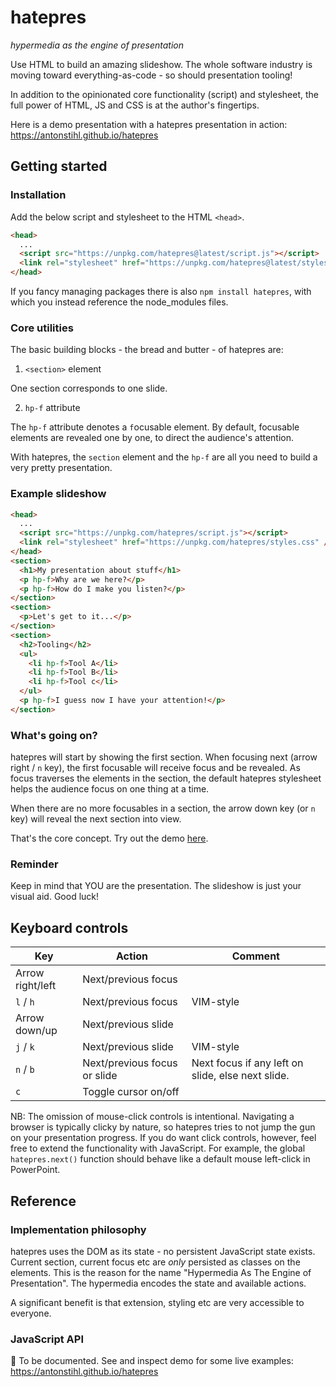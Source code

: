 # hatepres

_hypermedia as the engine of presentation_

Use HTML to build an amazing slideshow. The whole software industry is moving toward everything-as-code - so should presentation tooling!

In addition to the opinionated core functionality (script) and stylesheet, the full power of HTML, JS and CSS is at the author's fingertips.

Here is a demo presentation with a hatepres presentation in action: https://antonstihl.github.io/hatepres

## Getting started

### Installation

Add the below script and stylesheet to the HTML `<head>`.

```html
<head>
  ...
  <script src="https://unpkg.com/hatepres@latest/script.js"></script>
  <link rel="stylesheet" href="https://unpkg.com/hatepres@latest/styles.css" />
</head>
```

If you fancy managing packages there is also `npm install hatepres`, with which you instead reference the node_modules files.

### Core utilities

The basic building blocks - the bread and butter - of hatepres are:

1. `<section>` element

One section corresponds to one slide.

2. `hp-f` attribute

The `hp-f` attribute denotes a `f`ocusable element. By default, focusable elements are revealed one by one, to direct the audience's attention.

With hatepres, the `section` element and the `hp-f` are all you need to build a very pretty presentation.

### Example slideshow

```html
<head>
  ...
  <script src="https://unpkg.com/hatepres/script.js"></script>
  <link rel="stylesheet" href="https://unpkg.com/hatepres/styles.css" />
</head>
<section>
  <h1>My presentation about stuff</h1>
  <p hp-f>Why are we here?</p>
  <p hp-f>How do I make you listen?</p>
</section>
<section>
  <p>Let's get to it...</p>
</section>
<section>
  <h2>Tooling</h2>
  <ul>
    <li hp-f>Tool A</li>
    <li hp-f>Tool B</li>
    <li hp-f>Tool c</li>
  </ul>
  <p hp-f>I guess now I have your attention!</p>
</section>
```

### What's going on?

hatepres will start by showing the first section. When focusing next (arrow right / `n` key), the first focusable will receive focus and be revealed. As focus traverses the elements in the section, the default hatepres stylesheet helps the audience focus on one thing at a time.

When there are no more focusables in a section, the arrow down key (or `n` key) will reveal the next section into view.

That's the core concept. Try out the demo [here](https://antonstihl.github.io/hatepres).

### Reminder

Keep in mind that YOU are the presentation. The slideshow is just your visual aid. Good luck!

## Keyboard controls

| Key              | Action                       | Comment                                           |
| ---------------- | ---------------------------- | ------------------------------------------------- |
| Arrow right/left | Next/previous focus          |                                                   |
| `l` / `h`        | Next/previous focus          | VIM-style                                         |
| Arrow down/up    | Next/previous slide          |                                                   |
| `j` / `k`        | Next/previous slide          | VIM-style                                         |
| `n` / `b`        | Next/previous focus or slide | Next focus if any left on slide, else next slide. |
| `c`              | Toggle cursor on/off         |                                                   |

NB: The omission of mouse-click controls is intentional. Navigating a browser is typically clicky by nature, so hatepres tries to not jump the gun on your presentation progress. If you do want click controls, however, feel free to extend the functionality with JavaScript. For example, the global `hatepres.next()` function should behave like a default mouse left-click in PowerPoint.

## Reference

### Implementation philosophy

hatepres uses the DOM as its state - no persistent JavaScript state exists. Current section, current focus etc are _only_ persisted as classes on the elements. This is the reason for the name "Hypermedia As The Engine of Presentation". The hypermedia encodes the state and available actions.

A significant benefit is that extension, styling etc are very accessible to everyone.

### JavaScript API

🚧 To be documented. See and inspect demo for some live examples: https://antonstihl.github.io/hatepres
